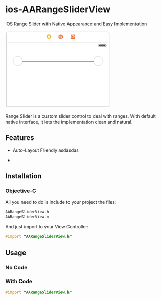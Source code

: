 # ios-AARangeSliderView
iOS Range Slider with Native Appearance and Easy Implementation

![rangeslider](https://github.com/allanalves/ios-AARangeSliderView/blob/master/Images/rangeslider.png?raw=true)

Range Slider is a custom slider control to deal with ranges. With default native interface, it lets the implementation clean and natural.

## Features
* Auto-Layout Friendly
  asdasdas

* 

## Installation

### Objective-C
All you need to do is include to your project the files:

```files
AARangeSliderView.h
AARangeSliderView.m
```

And just import to your View Controller:

```objective-c
#import "AARangeSliderView.h"
```

## Usage

### No Code

### With Code

```objective-c
#import "AARangeSliderView.h"
```
